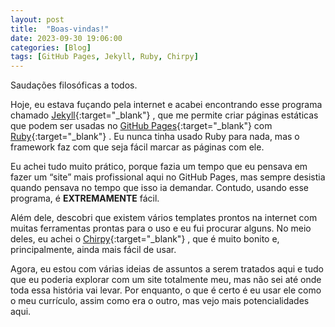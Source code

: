 ```yaml
---
layout: post
title:  "Boas-vindas!"
date: 2023-09-30 19:06:00
categories: [Blog]
tags: [GitHub Pages, Jekyll, Ruby, Chirpy]
---
```


Saudações filosóficas a todos.

Hoje, eu estava fuçando pela internet e acabei encontrando esse programa chamado [Jekyll](https://jekyllrb.com/){:target="_blank"} , que me permite criar páginas estáticas que podem ser usadas no [GitHub Pages](https://pages.github.com/){:target="_blank"} com [Ruby](https://www.ruby-lang.org/){:target="_blank"} . Eu nunca tinha usado Ruby para nada, mas o framework faz com que seja fácil marcar as páginas com ele.

Eu achei tudo muito prático, porque fazia um tempo que eu pensava em fazer um “site” mais profissional aqui no GitHub Pages, mas sempre desistia quando pensava no tempo que isso ia demandar. Contudo, usando esse programa, é **EXTREMAMENTE** fácil.

Além dele, descobri que existem vários templates prontos na internet com muitas ferramentas prontas para o uso e eu fui procurar alguns. No meio deles, eu achei o [Chirpy](https://github.com/cotes2020/jekyll-theme-chirpy){:target="_blank"} , que é muito bonito e, principalmente, ainda mais fácil de usar.

Agora, eu estou com várias ideias de assuntos a serem tratados aqui e tudo que eu poderia explorar com um site totalmente meu, mas não sei até onde toda essa história vai levar. Por enquanto, o que é certo é eu usar ele como o meu currículo, assim como era o outro, mas vejo mais potencialidades aqui.